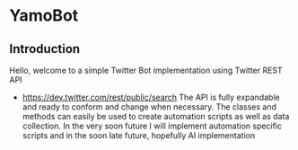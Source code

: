 # YamoBot
## Introduction
Hello, welcome to a simple Twitter Bot implementation using Twitter REST API
- https://dev.twitter.com/rest/public/search
The API is fully expandable and ready to conform and change when necessary.
The classes and methods can easily be used to create automation scripts as well as data collection.
In the very soon future I will implement automation specific scripts and in the soon late future, hopefully AI implementation

